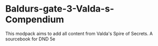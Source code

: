 # Baldurs-gate-3-Valda-s-Compendium
This modpack aims to add all content from Valda's Spire of Secrets. A sourcebook for DND 5e
